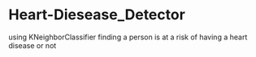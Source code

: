 # Heart-Diesease_Detector
using KNeighborClassifier finding a person is at a risk of having a heart disease or not

